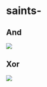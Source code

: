 # saints- 


## And

<img src ="./saints/AndSRC.png">

 ## Xor











 <img src ="./saints/XorSRC.png">
